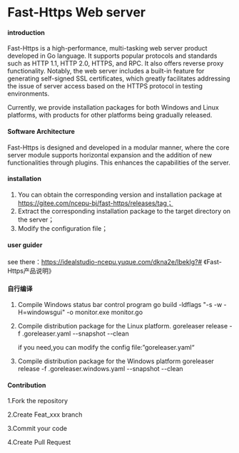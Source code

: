 # Fast-Https Web server

#### introduction
Fast-Https is a high-performance, multi-tasking web server product developed in Go language. It supports popular protocols and standards such as HTTP 1.1, HTTP 2.0, HTTPS, and RPC. It also offers reverse proxy functionality. Notably, the web server includes a built-in feature for generating self-signed SSL certificates, which greatly facilitates addressing the issue of server access based on the HTTPS protocol in testing environments.

Currently, we provide installation packages for both Windows and Linux platforms, with products for other platforms being gradually released.

#### Software Architecture
Fast-Https is designed and developed in a modular manner, where the core server module supports horizontal expansion and the addition of new functionalities through plugins. This enhances the capabilities of the server.

#### installation
1. You can obtain the corresponding version and installation package at https://gitee.com/ncepu-bj/fast-https/releases/tag；
2. Extract the corresponding installation package to the target directory on the server；
3. Modify the configuration file；

#### user guider
see there：https://idealstudio-ncepu.yuque.com/dkna2e/lbeklg?# 《Fast-Https产品说明》

#### 自行编译
1. Compile Windows status bar control program
   go build -ldflags "-s -w -H=windowsgui" -o monitor.exe monitor.go

2. Compile distribution package for the Linux platform.
   goreleaser release -f .goreleaser.yaml --snapshot --clean

   if you need,you can modify the config file:”goreleaser.yaml“

3. Compile distribution package for the Windows platform
   goreleaser release -f .goreleaser.windows.yaml --snapshot --clean


#### Contribution
1.Fork the repository

2.Create Feat_xxx branch

3.Commit your code

4.Create Pull Request
